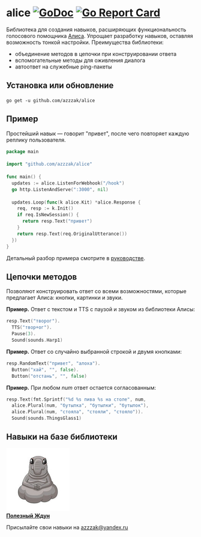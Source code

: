 # alice [![GoDoc](https://godoc.org/github.com/azzzak/alice?status.svg)](https://godoc.org/github.com/azzzak/alice) [![Go Report Card](https://goreportcard.com/badge/github.com/azzzak/alice)](https://goreportcard.com/report/github.com/azzzak/alice)

Библиотека для создания навыков, расширяющих функциональность голосового помощника [Алиса](https://alice.yandex.ru). Упрощает разработку навыков, оставляя возможность тонкой настройки. Преимущества библиотеки:

- объединение методов в цепочки при конструировании ответа
- вспомогательные методы для оживления диалога
- автоответ на служебные ping-пакеты

## Установка или обновление

`go get -u github.com/azzzak/alice`

## Пример

Простейший навык — говорит "привет", после чего повторяет каждую реплику пользователя.

```Go
package main

import "github.com/azzzak/alice"

func main() {
  updates := alice.ListenForWebhook("/hook")
  go http.ListenAndServe(":3000", nil)

  updates.Loop(func(k alice.Kit) *alice.Response {
    req, resp := k.Init()
    if req.IsNewSession() {
      return resp.Text("привет")
    }
    return resp.Text(req.OriginalUtterance())
  })
}
```

Детальный разбор примера смотрите в [руководстве](manual/README.md).

## Цепочки методов

Позволяют конструировать ответ со всеми возможностями, которые предлагает Алиса: кнопки, картинки и звуки.

**Пример.** Ответ с текстом и TTS с паузой и звуком из библиотеки Алисы:

```Go
resp.Text("творог").
  TTS("твор+ог").
  Pause(3).
  Sound(sounds.Harp1)
```

**Пример.** Ответ со случайно выбранной строкой и двумя кнопками:

```Go
resp.RandomText("привет", "алоха").
  Button("хай", "", false).
  Button("отстань", "", false)
```

**Пример.** При любом _num_ ответ остается согласованным:

```Go
resp.Text(fmt.Sprintf("%d %s пива %s на столе", num,
  alice.Plural(num, "бутылка", "бутылки", "бутылок"),
  alice.Plural(num, "стояла", "стояли", "стояло")).
  Sound(sounds.ThingsGlass1)
```

## Навыки на базе библиотеки

[![Полезный Ждун](images/zhdun.jpeg)](https://dialogs.yandex.ru/store/skills/16ff4b52-poleznyj-zhdu) \
[**Полезный Ждун**](https://dialogs.yandex.ru/store/skills/16ff4b52-poleznyj-zhdu)

Присылайте свои навыки на azzzak@yandex.ru
